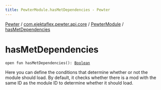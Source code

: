 ```yaml
---
title: PewterModule.hasMetDependencies - Pewter
---
```


[Pewter](../../index.html) / [com.ejektaflex.pewter.api.core](../index.html) / [PewterModule](index.html) / [hasMetDependencies](./has-met-dependencies.html)

# hasMetDependencies

`open fun hasMetDependencies(): `[`Boolean`](https://kotlinlang.org/api/latest/jvm/stdlib/kotlin/-boolean/index.html)

Here you can define the conditions that determine whether or not the
module should load. By default, it checks whether there is a mod
with the same ID as the module ID to determine whether it should load.

